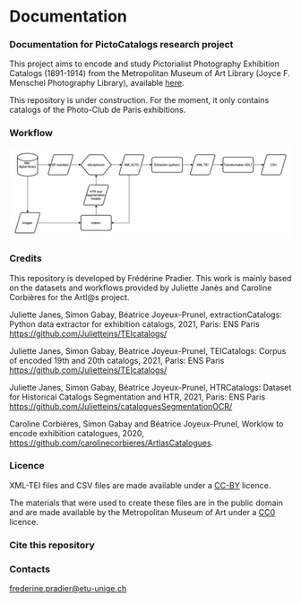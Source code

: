 # Documentation

### Documentation for PictoCatalogs research project

This project aims to encode and study Pictorialist Photography Exhibition Catalogs (1891-1914) from the Metropolitan Museum of Art Library (Joyce F. Menschel Photography Library), available [here](https://www.metmuseum.org/art/libraries-and-research-centers/watson-digital-collections/rare-materials-in-the-met-libraries/pictorialist-photography-exhibition-catalogs-1891-1914).

This repository is under construction. For the moment, it only contains catalogs of the Photo-Club de Paris exhibitions.

### Workflow

![](<.gitbook/assets/workflow (1).png>)

### Credits

This repository is developed by Frédérine Pradier. This work is mainly based on the datasets and workflows provided by Juliette Janès and Caroline Corbières for the Artl@s project.

Juliette Janes, Simon Gabay, Béatrice Joyeux-Prunel, extractionCatalogs: Python data extractor for exhibition catalogs, 2021, Paris: ENS Paris https://github.com/Juliettejns/TEIcatalogs/

Juliette Janes, Simon Gabay, Béatrice Joyeux-Prunel, TEICatalogs: Corpus of encoded 19th and 20th catalogs, 2021, Paris: ENS Paris https://github.com/Juliettejns/TEIcatalogs/

Juliette Janes, Simon Gabay, Béatrice Joyeux-Prunel, HTRCatalogs: Dataset for Historical Catalogs Segmentation and HTR, 2021, Paris: ENS Paris https://github.com/Juliettejns/cataloguesSegmentationOCR/

Caroline Corbières, Simon Gabay and Béatrice Joyeux-Prunel, Worklow to encode exhibition catalogues, 2020, https://github.com/carolinecorbieres/ArtlasCatalogues.

### Licence

XML-TEI files and CSV files are made available under a [CC-BY](https://creativecommons.org/licenses/by/2.0/fr/) licence.

The materials that were used to create these files are in the public domain and are made available by the Metropolitan Museum of Art under a [CC0](https://creativecommons.org/publicdomain/zero/1.0/deed.fr) licence.

### Cite this repository

### Contacts

frederine.pradier@etu-unige.ch
